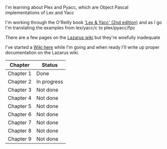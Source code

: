 I'm learning about Plex and Pyacc, which are Object Pascal implementations of Lex and Yacc

I'm working through the O'Reilly book ['Lex & Yacc' (2nd edition)](http://shop.oreilly.com/product/9781565920002.do) and as I go I'm translating the examples from lex/yacc/c to plex/pyacc/fpc

There are a few pages on the [Lazarus wiki](https://wiki.freepascal.org/Plex_and_Pyacc)
 but they're woefully inadequate
 
 I've started a [Wiki here](https://github.com/MFernstrom/plex-and-pyacc-examples/wiki) while I'm going and when ready I'll write up proper documentation on the Lazarus wiki.

| Chapter | Status |
| --- | --- |
| Chapter 1 | Done |
| Chapter 2 | In progress |
| Chapter 3 | Not done |
| Chapter 4 | Not done |
| Chapter 5 | Not done |
| Chapter 6 | Not done |
| Chapter 7 | Not done |
| Chapter 8 | Not done |
| Chapter 9 | Not done |
